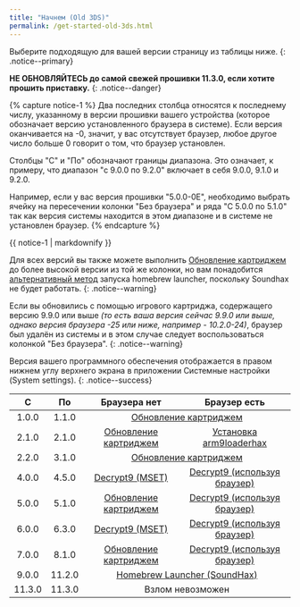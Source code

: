 ```yaml
---
title: "Начнем (Old 3DS)"
permalink: /get-started-old-3ds.html
---
```


Выберите подходящую для вашей версии страницу из таблицы ниже.
{: .notice--primary}

**НЕ ОБНОВЛЯЙТЕСЬ до самой свежей прошивки 11.3.0, если хотите прошить приставку.**
{: .notice--danger}

{% capture notice-1 %}
Два последних столбца относятся к последнему числу, указанному в версии прошивки вашего устройства (которое обозначает версию установленного браузера в системе). Если версия оканчивается на -0, значит, у вас отсутствует браузер, любое другое число больше 0 говорит о том, что браузер установлен.

Столбцы "С" и "По" обозначают границы диапазона. Это означает, к примеру, что диапазон "с 9.0.0 по 9.2.0" включает в себя 9.0.0, 9.1.0 и 9.2.0.

Например, если у вас версия прошивки "5.0.0-0E", необходимо выбрать ячейку на пересечении колонки "Без браузера" и ряда "С 5.0.0 по 5.1.0" так как версия системы находится в этом диапазоне и в системе не установлен браузер.
{% endcapture %}

<div class="notice--info">{{ notice-1 | markdownify }}</div>

Для всех версий вы также можете выполнить [Обновление картриджем](cart-update) до более высокой версии из той же колонки, но вам понадобится [альтернативный метод](homebrew-launcher-(alternatives)) запуска homebrew launcher, поскольку Soundhax не будет работать.
{: .notice--warning}

Если вы обновились с помощью игрового картриджа, содержащего версию 9.9.0 или выше *(то есть ваша версия сейчас 9.9.0 или выше, однако версия браузера -25 или ниже, например - 10.2.0-24)*, браузер был удалён из системы и в этом случае следует воспользоваться колонкой "Без браузера".
{: .notice--warning}

Версия вашего программного обеспечения отображается в правом нижнем углу верхнего экрана в приложении Системные настройки (System settings).
{: .notice--success}

<table>
  <thead>
    <tr>
      <th style="text-align: center">С</th>
      <th style="text-align: center">По</th>
      <th style="text-align: center">Браузера нет</th>
      <th style="text-align: center">Браузер есть</th>
    </tr>
  </thead>
  <tbody>
    <tr>
      <td style="text-align: center">1.0.0</td>
      <td style="text-align: center">1.1.0</td>
      <td style="text-align: center" colspan="2"><a href="cart-update">Обновление картриджем</a></td>
    </tr>
    <tr>
      <td style="text-align: center">2.1.0</td>
      <td style="text-align: center">2.1.0</td>
      <td style="text-align: center"><a href="cart-update">Обновление картриджем</a></td>
      <td style="text-align: center"><a href="installing-arm9loaderhax">Установка arm9loaderhax</a></td>
    </tr>
    <tr>
      <td style="text-align: center">2.2.0</td>
      <td style="text-align: center">3.1.0</td>
      <td style="text-align: center" colspan="2"><a href="cart-update">Обновление картриджем</a></td>
    </tr>
    <tr>
      <td style="text-align: center">4.0.0</td>
      <td style="text-align: center">4.5.0</td>
      <td style="text-align: center"><a href="decrypt9-mset">Decrypt9 (MSET)</a></td>
      <td style="text-align: center"><a href="decrypt9-browser">Decrypt9 (используя браузер)</a></td>
    </tr>
    <tr>
      <td style="text-align: center">5.0.0</td>
      <td style="text-align: center">5.1.0</td>
      <td style="text-align: center"><a href="cart-update">Обновление картриджем</a></td>
      <td style="text-align: center"><a href="decrypt9-browser">Decrypt9 (используя браузер)</a></td>
    </tr>
    <tr>
      <td style="text-align: center">6.0.0</td>
      <td style="text-align: center">6.3.0</td>
      <td style="text-align: center"><a href="decrypt9-mset">Decrypt9 (MSET)</a></td>
      <td style="text-align: center"><a href="decrypt9-browser">Decrypt9 (используя браузер)</a></td>
    </tr>
    <tr>
      <td style="text-align: center">7.0.0</td>
      <td style="text-align: center">8.1.0</td>
      <td style="text-align: center"><a href="cart-update">Обновление картриджем</a></td>
      <td style="text-align: center"><a href="decrypt9-browser">Decrypt9 (используя браузер)</a></td>
    </tr>
    <tr>
      <td style="text-align: center">9.0.0</td>
      <td style="text-align: center">11.2.0</td>
      <td style="text-align: center" colspan="2"><a href="homebrew-launcher-soundhax">Homebrew Launcher (SoundHax)</a></td>
    </tr>
    <tr>
      <td style="text-align: center">11.3.0</td>
      <td style="text-align: center">11.3.0</td>
      <td style="text-align: center" colspan="2">Взлом невозможен</td>
    </tr>
  </tbody>
</table>